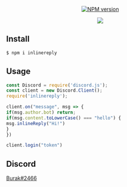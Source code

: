 <div align="center">
  <p>
    <a href="https://www.npmjs.com/package/inlinereply"><img src="https://img.shields.io/npm/v/inlinereply" alt="NPM version" /></a>
  </p>
  <p>
    <a href="https://www.npmjs.com/package/inlinereply"><img src="https://nodei.co/npm/inlinereply.png?downloads=true&stars=true"></a>
  </p>
</div>

## Install
```sh
$ npm i inlinereply
```
## Usage
```js
const Discord = require('discord.js');
const client = new Discord.Client();
require('inlinereply');

client.on("message", msg => {
if(msg.author.bot) return;
if(msg.content.toLowerCase() === "hello") {
msg.inlineReply("Hi!")
}
})

client.login("token")
```

## Discord
<a href= "discord.com/users/678993693088415764">Burak#2466</a>
